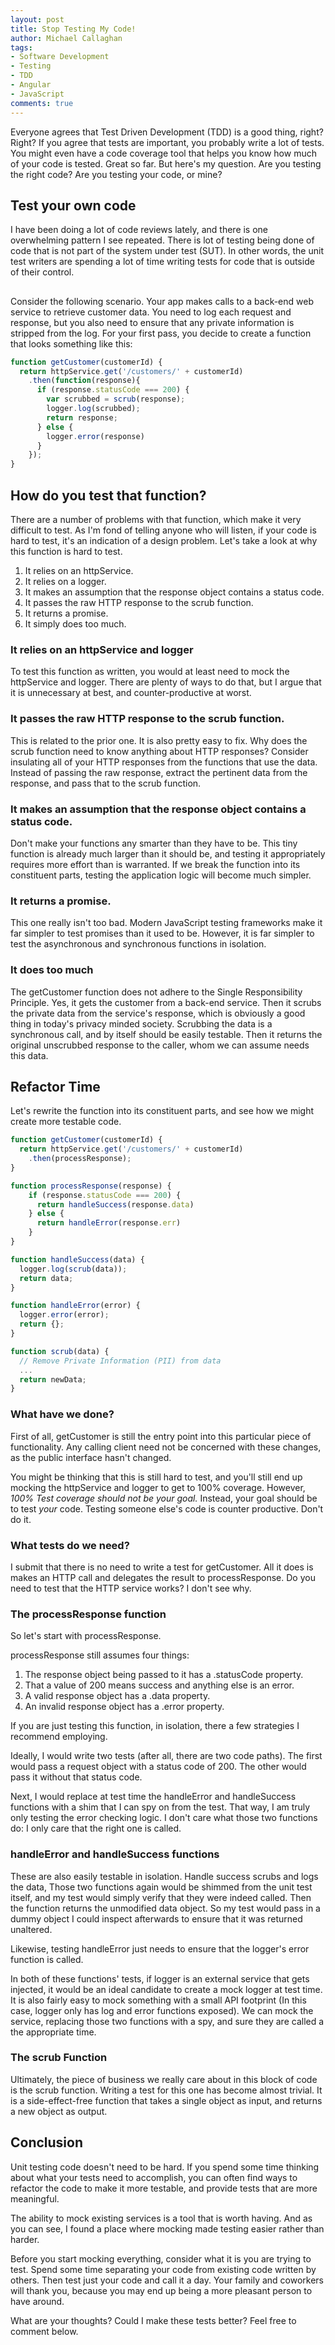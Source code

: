 ```yaml
---
layout: post
title: Stop Testing My Code!
author: Michael Callaghan
tags:
- Software Development
- Testing
- TDD
- Angular
- JavaScript
comments: true
---
```

Everyone agrees that Test Driven Development (TDD) is a good thing, right? Right? If you agree that tests
are important, you probably write a lot of tests. You might even have a code coverage tool that helps you
know how much of your code is tested. Great so far. But here's my question. Are you testing the right code?
Are you testing your code, or mine? 
<!--more-->

## Test your own code 

I have been doing a lot of code reviews lately, and there is one overwhelming pattern I see repeated. There is 
lot of testing being done of code that is not part of the system under test (SUT). In other words, the unit 
test writers are spending a lot of time writing tests for code that is outside of their control. 

## <NEED HEADING>
Consider the following scenario. Your app makes calls to a back-end web service to retrieve customer data.
You need to log each request and response, but you also need to ensure that any private information is 
stripped from the log. For your first pass, you decide to create a function that looks something like this:

```javascript
function getCustomer(customerId) {
  return httpService.get('/customers/' + customerId)
    .then(function(response){
      if (response.statusCode === 200) {
        var scrubbed = scrub(response);
        logger.log(scrubbed);
        return response;
      } else {
        logger.error(response)
      }
    });
}
```

## How do you test that function?

There are a number of problems with that function, which make it very difficult to test. As I'm fond of 
telling anyone who will listen, if your code is hard to test, it's an indication of a design problem. Let's
take a look at why this function is hard to test.

1. It relies on an httpService.
1. It relies on a logger.
1. It makes an assumption that the response object contains a status code.
1. It passes the raw HTTP response to the scrub function.
1. It returns a promise.
1. It simply does too much.

### It relies on an httpService and logger
To test this function as written, you would at least need to mock the httpService and logger. There are plenty of
ways to do that, but I argue that it is unnecessary at best, and counter-productive at worst. 

### It passes the raw HTTP response to the scrub function.
This is related to the prior one. It is also pretty easy to fix. Why does the scrub function need to know anything 
about HTTP responses? Consider insulating all of your HTTP responses from the functions
that use the data. Instead of passing the raw response, extract the pertinent data from the response,
and pass that to the scrub function.

### It makes an assumption that the response object contains a status code.
Don't make your functions any smarter than they have to be. This tiny function is already much larger than
it should be, and testing it appropriately requires more effort than is warranted. If we break the function 
into its constituent parts, testing the application logic will become much simpler.

### It returns a promise.
This one really isn't too bad. Modern JavaScript testing frameworks make it far simpler to test promises
than it used to be. However, it is far simpler to test the asynchronous and synchronous functions in
isolation.

### It does too much
The getCustomer function does not adhere to the Single Responsibility Principle. Yes, it gets the customer
from a back-end service. Then it scrubs the private data from the service's response, which is obviously a
good thing in today's privacy minded society. Scrubbing the data is a synchronous
call, and by itself should be easily testable. Then it returns the original unscrubbed response to the caller,
whom we can assume needs this data.

## Refactor Time
Let's rewrite the function into its constituent parts, and see how we might create more testable code.

```javascript
function getCustomer(customerId) {
  return httpService.get('/customers/' + customerId)
    .then(processResponse);
}

function processResponse(response) {
    if (response.statusCode === 200) {
      return handleSuccess(response.data)
    } else {
      return handleError(response.err)
    }
}

function handleSuccess(data) {
  logger.log(scrub(data));
  return data;
}

function handleError(error) {
  logger.error(error);
  return {};
}

function scrub(data) {
  // Remove Private Information (PII) from data
  ...
  return newData;
}
```

### What have we done?
First of all, getCustomer is still the entry point into this particular piece of functionality.
Any calling client need not be concerned with these changes, as the public interface hasn't changed.

You might be thinking that this is still hard to test, and you'll still end up mocking the httpService
and logger to get to 100% coverage. However, *100% Test coverage should not be your goal.* Instead,
your goal should be to test _your_ code. Testing someone else's code is counter productive. Don't do it.

### What tests do we need?
I submit that there is no need to write a test for getCustomer. All it does is makes an HTTP call and
delegates the result to processResponse. Do you need to test that the HTTP service works? I don't 
see why. 

### The processResponse function
So let's start with processResponse.

processResponse still assumes four things: 

1. The response object being passed to it has a .statusCode property.
1. That a value of 200 means success and anything else is an error. 
1. A valid response object has a .data property.
1. An invalid response object has a .error property.

If you are just testing this function, in isolation, there a few 
strategies I recommend employing. 

Ideally, I would write two tests (after all, there are two code
paths). The first would pass a request object with a status code
of 200. The other would pass it without that status code.

Next, I would replace at test time the handleError and handleSuccess
functions with a shim that I can spy on from the test. That way, I
am truly only testing the error checking logic. I don't care what
those two functions do: I only care that the right one is called.

### handleError and handleSuccess functions
These are also easily testable in isolation. Handle success scrubs
and logs the data, Those two functions again would be shimmed from the
unit test itself, and my test would simply verify that they were indeed
called. Then the function returns the unmodified data object. So my
test would pass in a dummy object I could inspect afterwards to ensure
that it was returned unaltered. 

Likewise, testing handleError just needs to ensure that the logger's
error function is called. 

In both of these functions' tests, if logger is an external service
that gets injected, it would be an ideal candidate to create a mock
logger at test time. It is also fairly easy to mock something with a
small API footprint (In this case, logger only has log and error 
functions exposed). We can mock the service, replacing those two
functions with a spy, and sure they are called a the appropriate time.


### The scrub Function
Ultimately, the piece of business we really care about in this block of
code is the scrub function. Writing a test for this one has become almost
trivial. It is a side-effect-free function that takes a single object
as input, and returns a new object as output.

## Conclusion

Unit testing code doesn't need to be hard. If you spend some time 
thinking about what your tests need to accomplish, you can often
find ways to refactor the code to make it more testable, and provide
tests that are more meaningful.

The ability to mock existing services is a tool that is worth having.
And as you can see, I found a place where mocking made testing easier
rather than harder. 

Before you start mocking everything, consider what it is you
are trying to test. Spend some time separating your code from existing
code written by others. Then test just your code and call it a day.
Your family and coworkers will thank you, because you may end up
being a more pleasant person to have around. 

What are your thoughts? Could I make these tests better? Feel free
to comment below. 

